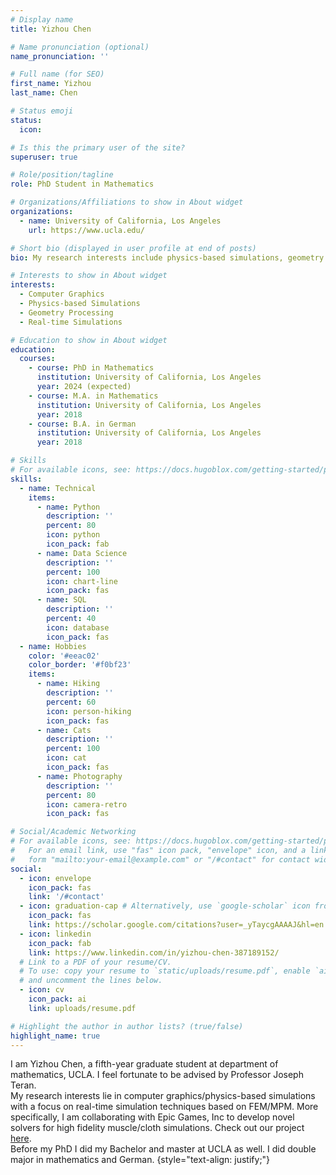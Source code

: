 ```yaml
---
# Display name
title: Yizhou Chen

# Name pronunciation (optional)
name_pronunciation: ''

# Full name (for SEO)
first_name: Yizhou 
last_name: Chen

# Status emoji
status:
  icon: 

# Is this the primary user of the site?
superuser: true

# Role/position/tagline
role: PhD Student in Mathematics

# Organizations/Affiliations to show in About widget
organizations:
  - name: University of California, Los Angeles
    url: https://www.ucla.edu/

# Short bio (displayed in user profile at end of posts)
bio: My research interests include physics-based simulations, geometry processing and deformable models.

# Interests to show in About widget
interests:
  - Computer Graphics
  - Physics-based Simulations
  - Geometry Processing
  - Real-time Simulations

# Education to show in About widget
education:
  courses:
    - course: PhD in Mathematics
      institution: University of California, Los Angeles
      year: 2024 (expected)
    - course: M.A. in Mathematics
      institution: University of California, Los Angeles
      year: 2018
    - course: B.A. in German
      institution: University of California, Los Angeles
      year: 2018

# Skills
# For available icons, see: https://docs.hugoblox.com/getting-started/page-builder/#icons
skills:
  - name: Technical
    items:
      - name: Python
        description: ''
        percent: 80
        icon: python
        icon_pack: fab
      - name: Data Science
        description: ''
        percent: 100
        icon: chart-line
        icon_pack: fas
      - name: SQL
        description: ''
        percent: 40
        icon: database
        icon_pack: fas
  - name: Hobbies
    color: '#eeac02'
    color_border: '#f0bf23'
    items:
      - name: Hiking
        description: ''
        percent: 60
        icon: person-hiking
        icon_pack: fas
      - name: Cats
        description: ''
        percent: 100
        icon: cat
        icon_pack: fas
      - name: Photography
        description: ''
        percent: 80
        icon: camera-retro
        icon_pack: fas

# Social/Academic Networking
# For available icons, see: https://docs.hugoblox.com/getting-started/page-builder/#icons
#   For an email link, use "fas" icon pack, "envelope" icon, and a link in the
#   form "mailto:your-email@example.com" or "/#contact" for contact widget.
social:
  - icon: envelope
    icon_pack: fas
    link: '/#contact'
  - icon: graduation-cap # Alternatively, use `google-scholar` icon from `ai` icon pack
    icon_pack: fas
    link: https://scholar.google.com/citations?user=_yTaycgAAAAJ&hl=en
  - icon: linkedin
    icon_pack: fab
    link: https://www.linkedin.com/in/yizhou-chen-387189152/
  # Link to a PDF of your resume/CV.
  # To use: copy your resume to `static/uploads/resume.pdf`, enable `ai` icons in `params.yaml`,
  # and uncomment the lines below.
  - icon: cv
    icon_pack: ai
    link: uploads/resume.pdf

# Highlight the author in author lists? (true/false)
highlight_name: true
---
```


I am Yizhou Chen, a fifth-year graduate student at department of mathematics, UCLA. I feel fortunate to be advised by Professor Joseph Teran. \
My research interests lie in computer graphics/physics-based simulations with a focus on real-time simulation techniques based on FEM/MPM. More specifically, I am collaborating with Epic Games, Inc to develop novel solvers for high fidelity muscle/cloth simulations. Check out our project [here](https://docs.unrealengine.com/5.2/en-US/chaos-flesh-overview/). \
Before my PhD I did my Bachelor and master at UCLA as well. I did double major in mathematics and German. 
{style="text-align: justify;"}
